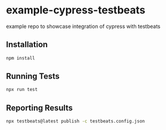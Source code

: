 # example-cypress-testbeats

example repo to showcase integration of cypress with testbeats

## Installation

```bash
npm install
```

## Running Tests

```bash
npx run test
```

## Reporting Results

```bash
npx testbeats@latest publish -c testbeats.config.json
```